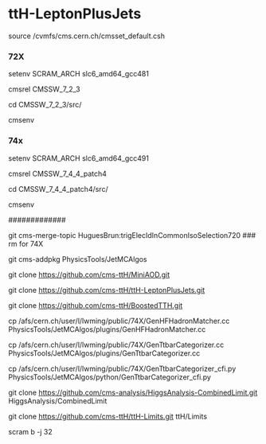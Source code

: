 ttH-LeptonPlusJets
==================

source /cvmfs/cms.cern.ch/cmsset_default.csh

### 72X

setenv SCRAM_ARCH slc6_amd64_gcc481
 
cmsrel CMSSW_7_2_3

cd CMSSW_7_2_3/src/

cmsenv
 
### 74x

setenv SCRAM_ARCH slc6_amd64_gcc491

cmsrel CMSSW_7_4_4_patch4

cd CMSSW_7_4_4_patch4/src/

cmsenv

#############
 
git cms-merge-topic HuguesBrun:trigElecIdInCommonIsoSelection720  ### rm for 74X
 
git cms-addpkg PhysicsTools/JetMCAlgos

git clone https://github.com/cms-ttH/MiniAOD.git

git clone https://github.com/cms-ttH/ttH-LeptonPlusJets.git
 
git clone https://github.com/cms-ttH/BoostedTTH.git

cp /afs/cern.ch/user/l/lwming/public/74X/GenHFHadronMatcher.cc PhysicsTools/JetMCAlgos/plugins/GenHFHadronMatcher.cc

cp /afs/cern.ch/user/l/lwming/public/74X/GenTtbarCategorizer.cc PhysicsTools/JetMCAlgos/plugins/GenTtbarCategorizer.cc

cp /afs/cern.ch/user/l/lwming/public/74X/GenTtbarCategorizer_cfi.py PhysicsTools/JetMCAlgos/python/GenTtbarCategorizer_cfi.py

git clone https://github.com/cms-analysis/HiggsAnalysis-CombinedLimit.git HiggsAnalysis/CombinedLimit

git clone https://github.com/cms-ttH/ttH-Limits.git ttH/Limits


scram b -j 32
